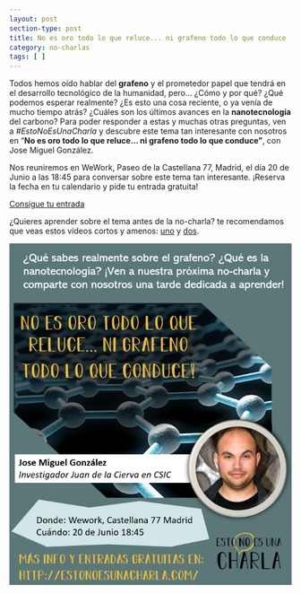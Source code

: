 ```yaml
---
layout: post
section-type: post
title: No es oro todo lo que reluce... ni grafeno todo lo que conduce
category: no-charlas
tags: [ ]
---
```


Todos hemos oído hablar del **grafeno** y el prometedor papel que tendrá en el desarrollo tecnológico de la humanidad, pero... ¿Cómo y por qué? ¿Qué podemos esperar realmente? ¿Es esto una cosa reciente, o ya venía de mucho tiempo atrás? ¿Cuáles son los últimos avances en la **nanotecnología** del carbono? Para poder responder a estas y muchas otras preguntas, ven a
*#EstoNoEsUnaCharla* y descubre este tema tan interesante con nosotros en “**No es oro todo lo que reluce… ni grafeno todo lo que conduce”**, con Jose Miguel González.

Nos reuniremos en WeWork, Paseo de la Castellana 77, Madrid, el día 20 de Junio
a las 18:45 para conversar sobre este tema tan interesante. ¡Reserva
la fecha en tu calendario y pide tu entrada gratuita!

<a class="superboton" href="https://www.eventbrite.es/e/entradas-esto-no-es-una-charla-sobre-nanotecnologia-46837303636">Consigue tu entrada</a>

¿Quieres aprender sobre el tema antes de la no-charla? te recomendamos que
veas estos vídeos cortos y amenos:
[uno](https://www.youtube.com/watch?v=dTSnnlITsVg)
y
[dos](https://www.youtube.com/watch?v=0A14Ci5vI8A).

<img src="/img/carteles/jm.png" alt="EstoNoEsUnaCharla" style="width: 550px;"/>
